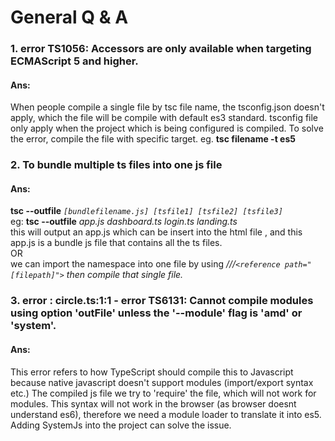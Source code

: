 # General Q & A
### 1. error TS1056: Accessors are only available when targeting ECMAScript 5 and higher.

#### Ans:<br />
When people compile a single file by tsc file name, the tsconfig.json doesn't apply, which the file will be compile with default es3 standard. tsconfig file only apply when the project which is being configured is compiled. To solve the error, compile the file with specific target. eg. **tsc filename -t es5**


### 2. To bundle multiple ts files into one js file

#### Ans:<br />
**tsc --outfile**  *`[bundlefilename.js] [tsfile1] [tsfile2] [tsfile3]`* <br />
eg: **tsc --outfile** *app.js dashboard.ts login.ts landing.ts* <br />
this will output an app.js which can be insert into the html file , and this app.js is a bundle js file that contains all the ts files. <br />
OR <br />
we can import the namespace into one file by using  *///`<reference path="[filepath]">` then compile that single file.*

### 3. error : circle.ts:1:1 - error TS6131: Cannot compile modules using option 'outFile' unless the '--module' flag is 'amd' or 'system'.

#### Ans:<br />
This error refers to how TypeScript should compile this to Javascript because native javascript doesn't support modules (import/export syntax etc.) The compiled js file we try to 'require' the file, which will not work for modules. This syntax will not work in the browser (as browser doesnt understand es6), therefore we need a module loader to translate it into es5. Adding SystemJs into the project can solve the issue.